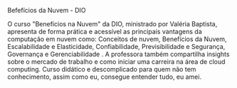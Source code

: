 Befefícios da Nuvem - DIO

O curso "Benefícios na Nuvem" da DIO, ministrado por Valéria Baptista, apresenta de forma prática e acessível as principais vantagens da computação em nuvem como:
Conceitos de nuvem, Benefícios da Nuvem, Escalabilidade e Elasticidade, Confiabilidade, Previsibilidade e Segurança, Governança e Gerenciabilidade . 
A professora também compartilha insights sobre o mercado de trabalho e como iniciar uma carreira na área de cloud computing.
Curso didático e descomplicado para quem não tem conhecimento, assim como eu, consegue entender tudo, eu amei.


